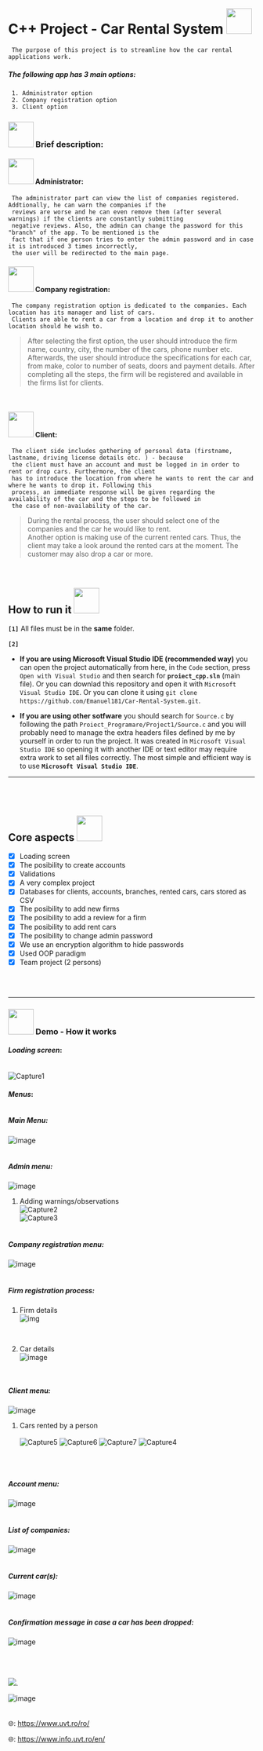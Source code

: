 # C++ Project - Car Rental System  <img height="52" width="52" src="https://cdn-icons.flaticon.com/png/512/3393/premium/3393345.png?token=exp=1656581694~hmac=a1101edf3698d3a1846bbbad95bbe400">

     The purpose of this project is to streamline how the car rental applications work.
##### **The following app has 3 main options:**<br/>
     1. Administrator option
     2. Company registration option
     3. Client option


### <img height="52" width="52" src="https://cdn-icons-png.flaticon.com/512/684/684930.png"> Brief description:

#### <img height="52" width="52" src="https://cdn-icons-png.flaticon.com/512/2082/2082875.png"> Administrator:
     The administrator part can view the list of companies registered. Addtionally, he can warn the companies if the
     reviews are worse and he can even remove them (after several warnings) if the clients are constantly submitting
     negative reviews. Also, the admin can change the password for this "branch" of the app. To be mentioned is the 
     fact that if one person tries to enter the admin password and in case it is introduced 3 times incorrectly,
     the user will be redirected to the main page.
     
#### <img height="52" width="52" src="https://cdn-icons.flaticon.com/png/512/4745/premium/4745657.png?token=exp=1656583339~hmac=2a294fd35ec28b89590d023772198a1c"> Company registration:
     The company registration option is dedicated to the companies. Each location has its manager and list of cars. 
     Clients are able to rent a car from a location and drop it to another location should he wish to.
>After selecting the first option, the user should introduce the firm name, country, city, the number of the cars, 
phone number etc. Afterwards, the user should introduce the specifications for each car, from make, color to number 
of seats, doors and payment details. 
After completing all the steps, the firm will be registered and available in the firms list for clients.
<br/>

#### <img height="52" width="52" src="https://cdn-icons-png.flaticon.com/512/6009/6009864.png"> Client:
     The client side includes gathering of personal data (firstname, lastname, driving license details etc. ) - because
     the client must have an account and must be logged in in order to rent or drop cars. Furthermore, the client 
     has to introduce the location from where he wants to rent the car and where he wants to drop it. Following this 
     process, an immediate response will be given regarding the availability of the car and the steps to be followed in
     the case of non-availability of the car.
>During the rental process, the user should select one of the companies and the car he would like to rent. <br/>
Another option is making use of the current rented cars. Thus, the client may take a look around the rented cars
at the moment. The customer may also drop a car or more. 

<br/>

## How to run it <img height="52" width="52" src = "https://user-images.githubusercontent.com/92999481/166147080-e3baac9b-3d24-439d-aa7b-4eec7a59edc2.png">

**```[1]```** All files must be in the **same** folder. 
<br>
<br>
**```[2]```**
- **If you are using Microsoft Visual Studio IDE (recommended way)** you can open the project automatically from here, in the ```Code``` section, press ```Open with Visual Studio``` and then search for **```proiect_cpp.sln```** (main file). Or you can downlad this repository and open it with ```Microsoft Visual Studio IDE```. Or you can clone it using ```git clone https://github.com/Emanuel181/Car-Rental-System.git```.

- **If you are using other sotfware** you should search for ```Source.c``` by following the path ```Proiect_Programare/Project1/Source.c``` and you will probably need to manage the extra headers files defined by me by yourself in order to run the project. It was created in ```Microsoft Visual Studio IDE``` so opening it with another IDE or text editor may require extra work to set all files correctly. The most simple and efficient way is to use **```Microsoft Visual Studio IDE```**.

<hr>
<br>
<br>

## Core aspects <img height="52" width="52" src = "https://user-images.githubusercontent.com/92999481/166150746-71e05c9b-3ef1-4179-b659-dbfcf0629fea.png">
- [x] Loading screen
- [x] The posibility to create accounts
- [x] Validations
- [x] A very complex project
- [x] Databases for clients, accounts, branches, rented cars, cars stored as CSV
- [x] The posibility to add new firms
- [x] The posibility to add a review for a firm
- [x] The posibility to add rent cars
- [x] The posibility to change admin password
- [x] We use an encryption algorithm to hide passwords
- [x] Used OOP paradigm
- [x] Team project (2 persons)

<br/><br/><hr/>
### <img height="52" width="52" src="https://cdn-icons-png.flaticon.com/512/5361/5361007.png"> Demo - How it works
#### ***Loading screen***:<br/><br/>
![Capture1](https://user-images.githubusercontent.com/92999481/176640926-1e933b16-b8d8-456b-a12d-1a3a4a3e3868.PNG)
 
#### ***Menus***:<br/><br/>
##### *Main Menu:* <br/>
![image](https://user-images.githubusercontent.com/92984942/176542706-4f157ed1-3dee-4957-a495-e0ffe55e0827.png)
<br/><br/>

##### *Admin menu:* <br/>
![image](https://user-images.githubusercontent.com/92984942/176543558-5baea659-ba42-49c6-8c45-ecb749ba2fb3.png)
  1. Adding warnings/observations <br/>
  ![Capture2](https://user-images.githubusercontent.com/92999481/176640211-e13cbdd7-4324-4195-bf05-746318ae59fa.PNG) <br/>
  ![Capture3](https://user-images.githubusercontent.com/92999481/176640556-11beb6ec-d898-4252-a453-390cb9040bd3.PNG)
<br/><br/>

##### *Company registration menu:* <br/>
![image](https://user-images.githubusercontent.com/92984942/176543736-b1ba8a79-fd5d-4671-9738-c92fd7ca8244.png)
<br/><br/>

##### *Firm registration process:* <br/>
 1. Firm details <br/>
 ![img](https://user-images.githubusercontent.com/92984942/176547285-30b842f1-b6ed-4372-adbd-96ef91305231.png)
<br/>

 2. Car details <br/>
 ![image](https://user-images.githubusercontent.com/92984942/176545380-4976d1ef-d0a4-4948-a313-ad219ef2bcdf.png)
<br/>

##### *Client menu:* <br/>
![image](https://user-images.githubusercontent.com/92984942/176546010-b426156d-5fb2-4213-b6a5-e0835e91b78e.png)
 1. Cars rented by a person <br/><br/>
 ![Capture5](https://user-images.githubusercontent.com/92999481/176646456-09199e35-e960-40a6-b925-b99f4c755572.PNG)
 ![Capture6](https://user-images.githubusercontent.com/92999481/176646489-f8ee9166-cb20-437d-a7fd-887dcd606a7c.PNG)
 ![Capture7](https://user-images.githubusercontent.com/92999481/176646513-dc4938d4-99b5-41e9-a9ba-b75d1d1cc369.PNG)
 ![Capture4](https://user-images.githubusercontent.com/92999481/176646533-f74ac629-261e-4790-a164-5ef73ab00b5c.PNG)

<br/><br/>

##### *Account menu:* <br/>
![image](https://user-images.githubusercontent.com/92984942/176546310-b973fc68-60d4-4cdc-aca6-05e66a0b096f.png)
<br/><br/>

##### *List of companies:* <br/>
![image](https://user-images.githubusercontent.com/92984942/176601451-34e99aaf-36c6-4e09-965b-c81dc62f72f9.png)
<br/><br/>

##### *Current car(s):* <br/>
![image](https://user-images.githubusercontent.com/92984942/176601737-26963ad7-84f2-49ec-96f0-2049b6fae2c8.png)
<br/><br/>

##### *Confirmation message in case a car has been dropped:* <br/>
![image](https://user-images.githubusercontent.com/92984942/176601851-9a81972b-ecab-4422-ab5e-59203b1419ce.png)
<br/><br/>
<br>
<br>

[![](https://tokei.rs/b1/github/AlexandruAndrita/Car-Rental-System?category=lines)](https://github.com/XAMPPRocky/tokei_rs).


![image](https://user-images.githubusercontent.com/92999481/169172665-3f6d4261-fbe1-49f9-a9a7-93ffd468e8a4.png)
<br>
<br>
<br>
🌐: https://www.uvt.ro/ro/

🌐: https://www.info.uvt.ro/en/
